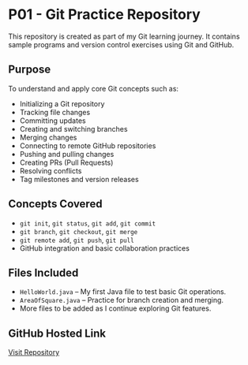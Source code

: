 # P01 - Git Practice Repository

This repository is created as part of my Git learning journey. It contains sample programs and version control exercises using Git and GitHub.

## Purpose
To understand and apply core Git concepts such as:
- Initializing a Git repository
- Tracking file changes
- Committing updates
- Creating and switching branches
- Merging changes
- Connecting to remote GitHub repositories
- Pushing and pulling changes
- Creating PRs (Pull Requests)
- Resolving conflicts
- Tag milestones and version releases

## Concepts Covered
- `git init`, `git status`, `git add`, `git commit`
- `git branch`, `git checkout`, `git merge`
- `git remote add`, `git push`, `git pull`
- GitHub integration and basic collaboration practices

## Files Included
- `HelloWorld.java` – My first Java file to test basic Git operations.
- `AreaOfSquare.java` – Practice for branch creation and merging.
- More files to be added as I continue exploring Git features.

## GitHub Hosted Link
[Visit Repository](https://github.com/Teja-x/P01-git-practice)
